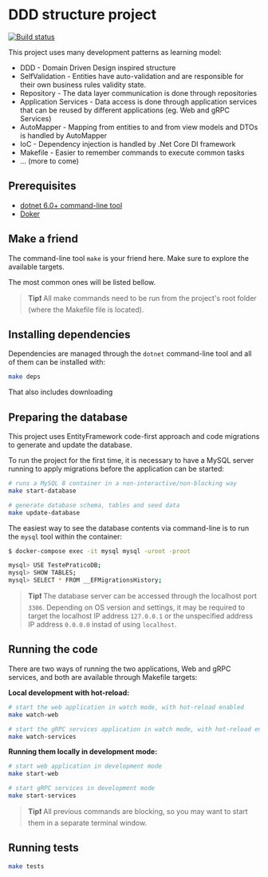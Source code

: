 # DDD structure project

[![Build status](https://ci.appveyor.com/api/projects/status/799cc3qwne3d6el0?svg=true)](https://ci.appveyor.com/project/rcdmk/testepraticoddd)

This project uses many development patterns as learning model:

* DDD - Domain Driven Design inspired structure
* SelfValidation - Entities have auto-validation and are responsible for their own business rules validity state.
* Repository - The data layer communication is done through repositories
* Application Services - Data access is done through application services that can be reused by different applications (eg. Web and gRPC Services)
* AutoMapper - Mapping from entities to and from view models and DTOs is handled by AutoMapper
* IoC - Dependency injection is handled by .Net Core DI framework
* Makefile - Easier to remember commands to execute common tasks
* ... (more to come)

## Prerequisites

* [dotnet 6.0+ command-line tool](https://dotnet.microsoft.com/en-us/download/dotnet/6.0)
* [Doker](https://www.docker.com/)

## Make a friend

The command-line tool `make` is your friend here. Make sure to explore the available targets.

The most common ones will be listed bellow.

> **Tip❗** All make commands need to be run from the project's root folder (where the Makefile file is located).

## Installing dependencies

Dependencies are managed through the `dotnet` command-line tool and all of them can be installed with:

```sh
make deps
```

That also includes downloading

## Preparing the database

This project uses EntityFramework code-first approach and code migrations to generate and update the database.

To run the project for the first time, it is necessary to have a MySQL server running to apply migrations before the application can be started:

```sh
# runs a MySQL 8 container in a non-interactive/non-blocking way
make start-database

# generate database schema, tables and seed data
make update-database
```

The easiest way to see the database contents via command-line is to run the `mysql` tool within the container:

```sh
$ docker-compose exec -it mysql mysql -uroot -proot

mysql> USE TestePraticoDB;
mysql> SHOW TABLES;
mysql> SELECT * FROM __EFMigrationsHistory;
```

> **Tip❗** The database server can be accessed through the localhost port `3306`. Depending on OS version and settings, it may be required to target the localhost IP address `127.0.0.1` or the unspecified address IP address `0.0.0.0` instad of using `localhost`.

## Running the code

There are two ways of running the two applications, Web and gRPC services, and both are available through Makefile targets:

**Local development with hot-reload:**

```sh
# start the web application in watch mode, with hot-reload enabled
make watch-web

# start the gRPC services application in watch mode, with hot-reload enabled
make watch-services
```

**Running them locally in development mode:**

```sh
# start web application in development mode
make start-web

# start gRPC services in development mode
make start-services
```

> **Tip❗** All previous commands are blocking, so you may want to start them in a separate terminal window.

## Running tests

```sh
make tests
```
